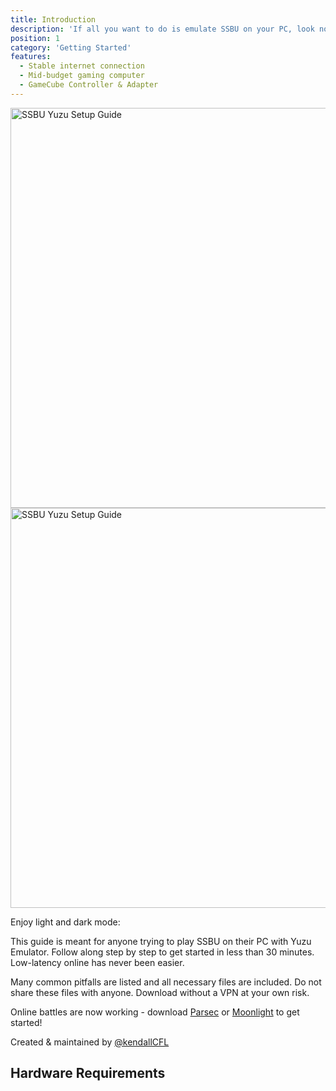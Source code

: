 ```yaml
---
title: Introduction
description: 'If all you want to do is emulate SSBU on your PC, look no farther. From file dumps to controller & online instructions, we have it all.'
position: 1
category: 'Getting Started'
features:
  - Stable internet connection  
  - Mid-budget gaming computer
  - GameCube Controller & Adapter
---
```


<img src="/preview-light.jpg" class="light-img" width="1280" height="640" alt="SSBU Yuzu Setup Guide" />
<img src="/preview-dark.jpg" class="dark-img" width="1280" height="640" alt="SSBU Yuzu Setup Guide" />
<p class="flex items-center">Enjoy light and dark mode:&nbsp;<app-color-switcher class="inline-flex ml-2"></app-color-switcher></p>

<p>This guide is meant for anyone trying to play SSBU on their PC with Yuzu Emulator. Follow along step by step to get started in less than 30 minutes. Low-latency online has never been easier.</p>

<p>Many common pitfalls are listed and all necessary files are included. Do not share these files with anyone. Download without a VPN at your own risk.</p>

<alert type="success">

Online battles are now working - download [Parsec](https://parsecgaming.com/) or [Moonlight](https://moonlight-stream.org/) to get started!

</alert>

Created & maintained by [@kendallCFL](https://twitter.com/@kendallCFL)

## Hardware Requirements

<list :items="features"></list>




